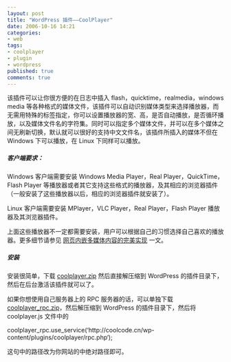 ```yaml
---
layout: post
title: "WordPress 插件——CoolPlayer"
date: 2006-10-16 14:21
categories: 
- web
tags:
- coolplayer
- plugin
- wordpress
published: true
comments: true
---
```

<p><p>该插件可以让你很方便的在日志中插入 flash，quicktime，realmedia，windows media 等各种格式的媒体文件，该插件可以自动识别媒体类型来选择播放器，而无需用特殊的标签指定，你可以设置播放器的宽、高，是否自动播放，是否循环播放，以及媒体文件名的字符集。同时可以指定多个媒体文件，并可以在多个媒体之间无刷新切换，默认就可以很好的支持中文文件名，该插件所插入的媒体不但在 Windows 下可以播放，在 Linux 下同样可以播放。</p> <!--more-->  <p><a></a></p>  <h5>客户端要求：</h5>  <p>Windows 客户端需要安装 Windows Media Player，Real Player，QuickTime，Flash Player 等播放器或者其它支持这些格式的播放器，及其相应的浏览器插件（一般安装了这些播放器以后，相应的浏览器插件就安装了）。</p>  <p>Linux 客户端需要安装 MPlayer，VLC Player，Real Player，Flash Player 播放器及其浏览器插件。</p>  <p>上面这些播放器不一定都需要安装，用户可以根据自己的习惯选择自己喜欢的播放器。更多细节请参见 <a href="http://www.coolcode.cn/?p=66">网页内嵌多媒体内容的完美实现</a> 一文。</p>  <h5>安装</h5>  <p>安装很简单，下载 <a href="http://download.coolcode.cn/coolplayer.zip">coolplayer.zip</a> 然后直接解压缩到 WordPress 的插件目录下，然后在后台激活该插件就可以了。</p>  <p>如果你想使用自己服务器上的 RPC 服务器的话，可以单独下载 <a href="http://download.coolcode.cn/coolplayer_rpc.zip">coolplayer_rpc.zip</a>，然后解压缩到 WordPress 的插件目录下，然后将 coolplayer.js 文件中的</p>  <p>coolplayer_rpc.use_service(‘http://coolcode.cn/wp-content/plugins/coolplayer/rpc.php‘);</p>  <p>这句中的路径改为你网站的中绝对路径即可。</p></p>

